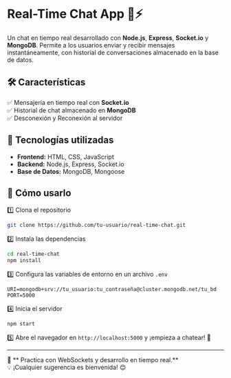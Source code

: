 # **Real-Time Chat App** 💬⚡

Un chat en tiempo real desarrollado con **Node.js**, **Express**, **Socket.io** y **MongoDB**. Permite a los usuarios enviar y recibir mensajes instantáneamente, con historial de conversaciones almacenado en la base de datos.

## **🛠 Características**
✅ Mensajería en tiempo real con **Socket.io**  
✅ Historial de chat almacenado en **MongoDB**  
✅ Desconexión y Reconexión al servidor  

## **🚀 Tecnologías utilizadas**
- **Frontend:** HTML, CSS, JavaScript  
- **Backend:** Node.js, Express, Socket.io  
- **Base de Datos:** MongoDB, Mongoose  

## **📌 Cómo usarlo**
1️⃣ Clona el repositorio  
```bash
git clone https://github.com/tu-usuario/real-time-chat.git
```
2️⃣ Instala las dependencias  
```bash
cd real-time-chat
npm install
```
3️⃣ Configura las variables de entorno en un archivo `.env`  
```env
URI=mongodb+srv://tu_usuario:tu_contraseña@cluster.mongodb.net/tu_bd
PORT=5000
```
4️⃣ Inicia el servidor  
```bash
npm start
```
5️⃣ Abre el navegador en `http://localhost:5000` y ¡empieza a chatear! 🚀  

---

🔹 ** Practica con WebSockets y desarrollo en tiempo real.**  
💡 ¡Cualquier  sugerencia es bienvenida! 😊
